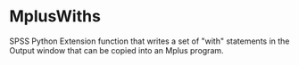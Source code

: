 MplusWiths
==========

SPSS Python Extension function that writes a set of "with" statements in the Output window that can be copied into an Mplus program.
